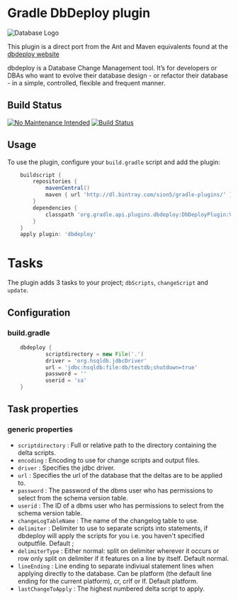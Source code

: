 # Gradle DbDeploy plugin

![Database Logo](http://builddoctorprod.files.wordpress.com/2010/01/75294154_24824e3395_m.jpg)

This plugin is a direct port from the Ant and Maven equivalents found at the [dbdeploy website](https://code.google.com/p/dbdeploy/wiki/GettingStarted)

dbdeploy is a Database Change Management tool. It’s for developers or DBAs who want to evolve their database design - or refactor their database -
in a simple, controlled, flexible and frequent manner.

## Build Status
[![No Maintenance Intended](http://unmaintained.tech/badge.svg)](http://unmaintained.tech/)
[![Build Status](https://travis-ci.org/willis7/dbdeploy-gradle-plugin.svg?branch=master)](https://travis-ci.org/willis7/dbdeploy-gradle-plugin)

## Usage

To use the plugin, configure your `build.gradle` script and add the plugin:
```groovy
    buildscript {
        repositories {
            mavenCentral()
            maven { url 'http://dl.bintray.com/sion5/gradle-plugins/' }
        }
        dependencies {
            classpath 'org.gradle.api.plugins.dbdeploy:DbDeployPlugin:VERSION'
        }
    }
    apply plugin: 'dbdeploy'
```

# Tasks
The plugin adds 3 tasks to your project; `dbScripts`, `changeScript` and `update`.

## Configuration

### build.gradle
```groovy
    dbdeploy {
            scriptdirectory = new File('.')
            driver = 'org.hsqldb.jdbcDriver'
            url = 'jdbc:hsqldb:file:db/testdb;shutdown=true'
            password = ''
            userid = 'sa'
    }
```

## Task properties
### generic properties

* `scriptdirectory` : Full or relative path to the directory containing the delta scripts.
* `encoding` : Encoding to use for change scripts and output files.
* `driver` : Specifies the jdbc driver.
* `url` : Specifies the url of the database that the deltas are to be applied to.
* `password` : The password of the dbms user who has permissions to select from the schema version table.
* `userid` : The ID of a dbms user who has permissions to select from the schema version table.
* `changeLogTableName` : The name of the changelog table to use.
* `delimiter` : Delimiter to use to separate scripts into statements, if dbdeploy will apply the scripts for you 
                i.e. you haven't specified outputfile. Default ;
* `delimiterType` : Either normal: split on delimiter wherever it occurs or row  only split
                    on delimiter if it features on a line by itself. Default normal.
* `lineEnding` : Line ending to separate indiviual statement lines when applying directly
                 to the database. Can be platform (the default line ending for the current platform),
                 cr, crlf or lf. Default platform.
* `lastChangeToApply` : The highest numbered delta script to apply.

